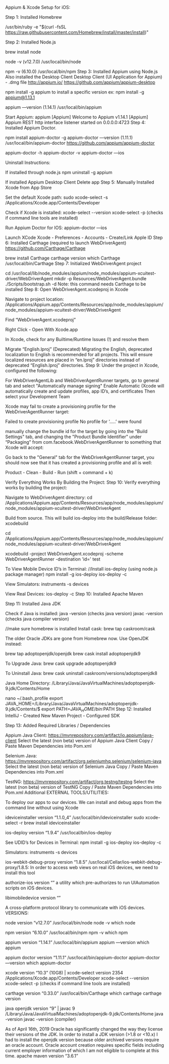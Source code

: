 Appium & Xcode Setup for iOS:

Step 1: Installed Homebrew

/usr/bin/ruby -e "$(curl -fsSL https://raw.githubusercontent.com/Homebrew/install/master/install)"

Step 2: Installed Node.js

brew install node

node -v (v12.7.0)
/usr/local/bin/node

npm -v (6.10.0) 
/usr/local/bin/npm
Step 3: Installed Appium using Node.js Also installed the Desktop Client Desktop Client (UI Application for Appium) - .dmg file http://appium.io/ https://github.com/appium/appium-desktop

npm install -g appium
to install a specific version ex:
npm install -g appium@1.13.1

appium —version (1.14.1)
/usr/local/bin/appium

Start Appium:
appium
[Appium] Welcome to Appium v1.14.1
[Appium] Appium REST http interface listener started on 0.0.0.0:4723
Step 4: Installed Appium Doctor.

npm install appium-doctor -g
appium-doctor —version (1.11.1)
/usr/local/bin/appium-doctor
https://github.com/appium/appium-doctor


appium-doctor -h
appium-doctor -v
appium-doctor —ios

Uninstall Instructions:

If installed through node.js
npm uninstall -g appium

If installed Appium Desktop Client
Delete app
Step 5: Manually Installed Xcode from App Store

Set the default Xcode path:
sudo xcode-select -s /Applications/Xcode.app/Contents/Developer

Check if Xcode is installed:
xcode-select --version
xcode-select -p (checks if command line tools are installed)

Run Appium Doctor for IOS:
appium-doctor —ios

Launch XCode
Xcode - Preferences - Accounts - Create/Link Apple ID
Step 6: Installed Carthage (required to launch WebDriverAgent) https://github.com/Carthage/Carthage

brew install Carthage
carthage version
which Carthage
/usr/local/bin/Carthage
Step 7: Initialized WebDriverAgent project

cd /usr/local/lib/node_modules/appium/node_modules/appium-xcuitest-driver/WebDriverAgent
mkdir -p Resources/WebDriverAgent.bundle
./Scripts/bootstrap.sh -d
Note: this command needs Carthage to be installed
Step 8: Open WebDriverAgent.xcodeproj in Xcode

Navigate to project location:
/Applications/Appium.app/Contents/Resources/app/node_modules/appium/node_modules/appium-xcuitest-driver/WebDriverAgent

Find “WebDriverAgent.xcodeproj”

Right Click - Open With Xcode.app

In Xcode, check for any Builtime/Runtime Issues (!) and resolve them

Migrate “English.lproj” (Deprecated)
Migrating the English, deprecated localization to English is recommended for all projects. This will ensure localized resources are placed in “en.lproj” directories instead of deprecated “English.lproj” directories.
Step 9: Under the project in Xcode, configured the following:

For WebDriverAgentLib and WebDriverAgentRunner targets, go to general tab and select "Automatically manage signing"
Enable Automatic (Xcode will automatically create and update profiles, app  ID’s, and certificates
Then select your Development Team

Xcode may fail to create a provisioning profile for the WebDriverAgentRunner target:

Failed to create provisioning profile
No profile for ‘…..’ were found

manually change the bundle id for the target by going into the "Build Settings" tab, and changing the "Product Bundle Identifier" under “Packaging”  from com.facebook.WebDriverAgentRunner to something that   Xcode will accept:

Go back to the "General" tab for the WebDriverAgentRunner target, you should now see that it has created a provisioning profile and all is well:

Product - Clean - Build - Run (shift + command + k)

Verify Everything Works By Building the Project:
Step 10: Verify everything works by building the project:

Navigate to WebDriverAgent directory:
cd /Applications/Appium.app/Contents/Resources/app/node_modules/appium/node_modules/appium-xcuitest-driver/WebDriverAgent

Build from source. This will build ios-deploy into the build/Release folder:
xcodebuild

cd /Applications/Appium.app/Contents/Resources/app/node_modules/appium/node_modules/appium-xcuitest-driver/WebDriverAgent

xcodebuild -project WebDriverAgent.xcodeproj -scheme WebDriverAgentRunner -destination 'id=<udid>' test

To View Mobile Device ID’s in Terminal:
//Install ios-deploy (using node.js package manager)
        npm install -g ios-deploy
        ios-deploy -c

View Simulators:
    instruments -s devices

View Real Devices:
    ios-deploy -c
Step 10: Installed Apache Maven

Step 11: Installed Java JDK

Check if Java is installed:
java -version (checks java version)
javac -version (checks java compiler version)

//make sure homebrew is installed
Install cask:
brew tap caskroom/cask

The older Oracle JDKs are gone from Homebrew now. Use OpenJDK instead:

brew tap adoptopenjdk/openjdk
brew cask install adoptopenjdk9

To Upgrade Java:
brew cask upgrade adoptopenjdk9

To Uninstall Java:
brew cask uninstall caskroom/versions/adoptopenjdk8

Java Home Directory:
/Library/Java/JavaVirtualMachines/adoptopenjdk-9.jdk/Contents/Home

nano ~/.bash_profile
export JAVA_HOME=/Library/Java/JavaVirtualMachines/adoptopenjdk-9.jdk/Contents/$
export PATH=$JAVA_HOME/bin:$PATH
Step 12: Installed IntelliJ - Created New Maven Project - Configured SDK

Step 13: Added Required Libraries / Dependencies

Appium Java Client:
https://mvnrepository.com/artifact/io.appium/java-client
Select the latest (non beta) version of Appium Java Client
Copy / Paste Maven Dependencies into Pom.xml

Selenium Java:
https://mvnrepository.com/artifact/org.seleniumhq.selenium/selenium-java
Select the latest (non beta) version of Selenium Java
Copy / Paste Maven Dependencies into Pom.xml

TestNG:
https://mvnrepository.com/artifact/org.testng/testng
Select the latest (non beta) version of TestNG
Copy / Paste Maven Dependencies into Pom.xml
Additional EXTERNAL TOOLS/UTILITIES:

To deploy our apps to our devices. We can install and debug apps from the command line without using Xcode

ideviceinstaller version “1.1.0_4” 
/usr/local/bin/ideviceinstaller
sudo xcode-select -r
brew install ideviceinstaller

ios-deploy version “1.9.4”
/usr/local/bin/ios-deploy

See UDID’s for Devices in Terminal:
npm install -g ios-deploy
ios-deploy -c

Simulators:
instruments -s devices

ios-webkit-debug-proxy version “1.8.5”
/usr/local/Cellar/ios-webkit-debug-proxy/1.8.5:
In order to access web views on real iOS devices, we need to install this tool

authorize-ios version “”
a utility which pre-authorizes to run UIAutomation scripts on iOS devices.

libimobiledevice version “”

A cross-platform protocol library to communicate with iOS devices.
VERSIONS:

node version “v12.7.0”
/usr/local/bin/node
    node -v
    which node

npm version “6.10.0”
/usr/local/bin/npm
    npm -v 
    which npm

appium version “1.14.1”
/usr/local/bin/appium
    appium —version 
    which appium

appium doctor version “1.11.1”
/usr/local/bin/appium-doctor
    appium-doctor —version
    which appium-doctor

xcode version “10.3” (10G8) | xcode-select version 2354
/Applications/Xcode.app/Contents/Developer
    xcode-select --version
    xcode-select -p (checks if command line tools are installed)

carthage version “0.33.0” 
/usr/local/bin/Carthage
    which carthage
    carthage version

java openjdk version “9” | javac 9
/Library/Java/JavaVirtualMachines/adoptopenjdk-9.jdk/Contents/Home
    java -version
    javac -version (compiler)

As of April 16th, 2019 Oracle has significantly changed the way they license their versions of the JDK. In order to install a JDK version (>1.8 or <10.x) I had to install the openjdk version because older archived versions require an oracle account. Oracle account creation requires specific fields  including current employer information of which I am not eligible to complete at this time.
apache maven version “3.6.1”



